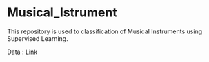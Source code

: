 # Musical_Istrument

This repository is used to classification of Musical Instruments using Supervised Learning.

Data : [Link](https://zenodo.org/record/1290750#.YO10sugzY2y)
